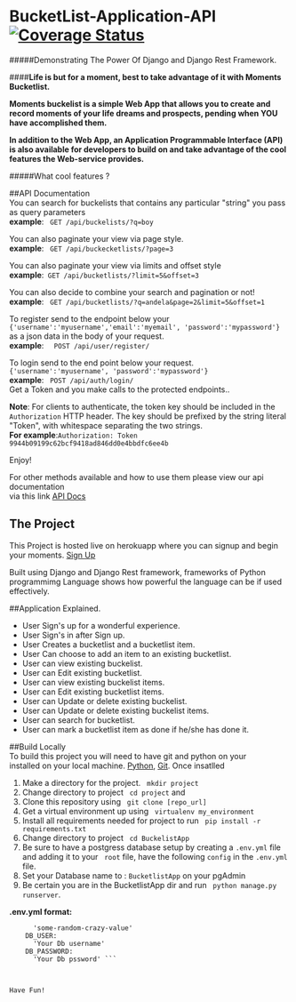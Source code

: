 # BucketList-Application-API  [![Coverage Status](https://coveralls.io/repos/andela-sjames/BucketList-Application-API/badge.svg?branch=devdesign&service=github)](https://coveralls.io/github/andela-sjames/BucketList-Application-API?branch=devdesign)  
#####Demonstrating The Power Of Django and Django Rest Framework.

####__Life is but for a moment, best to take advantage of it with Moments Bucketlist.__  

__Moments buckelist is a simple Web App that allows you to create and record moments of your life dreams and prospects, pending when YOU have accomplished them.__  

__In addition to the Web App, an Application Programmable Interface **(API)** is also available for developers to build on and take advantage of the cool features the Web-service provides.__    

#####What cool features ?  

##API Documentation  
You can search for buckelists that contains any particular "string" you pass as query parameters  
__example__: ``` GET /api/buckelists/?q=boy```  
  
You can also paginate your view via page style.  
__example__: ``` GET /api/buckecketlists/?page=3```   
  
You can also paginate your view via limits and offset style  
__example__:``` GET /api/bucketlists/?limit=5&offset=3```  

You can also decide to combine your search and pagination or not!  
__example__: ``` GET /api/bucketlists/?q=andela&page=2&limit=5&offset=1```  

To register send to the endpoint below your  
```{'username':'myusername','email':'myemail', 'password':'mypassword'}```  
as a json data in the body of your request.  
__example__: ```  POST /api/user/register/```

To login send to the end point below your request.  
```{'username':'myusername', 'password':'mypassword'}```   
__example__: ``` POST /api/auth/login/```  
Get a Token and you make calls to the protected endpoints..   

__Note__: For clients to authenticate, the token key should be included in the ```Authorization``` HTTP header. The key should be prefixed by the string literal "Token", with whitespace separating the two strings.  
__For example__:```Authorization: Token 9944b09199c62bcf9418ad846dd0e4bbdfc6ee4b ```  

Enjoy!  
  
For other methods available and how to use them please view
our api documentation  
via this link [API Docs](https://moments-bucketlist.herokuapp.com/docs/)  

## The Project  
This Project is hosted live on herokuapp where you can signup and begin your moments. [Sign Up](https://moments-bucketlist.herokuapp.com/) 

Built using Django and Django Rest framework, frameworks of Python programmimg Language shows how powerful the language can be if used effectively.  

##Application Explained.  

* User Sign's up for a wonderful experience.  
* User Sign's in after Sign up.  
* User Creates a bucketlist and a bucketlist item.  
* User Can choose to add an item to an existing bucketlist.  
* User can view existing buckelist.  
* User can Edit existing bucketlist.  
* User can view existing buckelist items.    
* User can Edit existing bucketlist items.  
* User can Update or delete existing buckelist.  
* User can Update or delete existing buckelist items.    
* User can search for bucketlist.  
* User can mark a bucketlist item as done if he/she has done it.  

##Build Locally  
To build this project you will need to have git and python on your  
installed on your local machine. [Python](https://www.python.org/downloads/), [Git](https://git-scm.com/downloads). Once insatlled  

1. Make a directory for the project. ``` mkdir project```  
2. Change directory to project ``` cd project``` and 
3. Clone this repository using ``` git clone [repo_url]```   
4. Get a virtual environment up using ``` virtualenv my_environment```  
5. Install all requirements needed for project to run ``` pip install -r requirements.txt```  
6. Change directory to project ``` cd BuckelistApp```  
7. Be sure to have a postgress database setup by creating a ```.env.yml``` file and adding it to your ``` root``` file, have the following ```config``` in the ```.env.yml``` file.  
8. Set your Database name to : ```BucketlistApp``` on your pgAdmin
9. Be certain you are in the BucketlistApp dir and run ``` python manage.py runserver```.


__.env.yml format:__  

``` SECRET_KEY:  
      'some-random-crazy-value'
    DB_USER:
      'Your Db username'
    DB_PASSWORD:
      'Your Db pssword' ```   
    


Have Fun!



